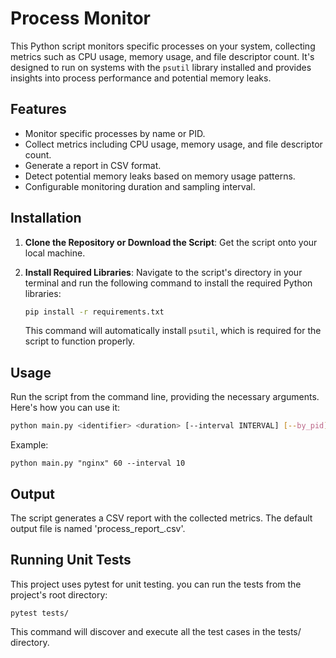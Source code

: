 # Process Monitor

This Python script monitors specific processes on your system, collecting metrics such as CPU usage, memory usage, and file descriptor count. It's designed to run on systems with the `psutil` library installed and provides insights into process performance and potential memory leaks.

## Features

- Monitor specific processes by name or PID.
- Collect metrics including CPU usage, memory usage, and file descriptor count.
- Generate a report in CSV format.
- Detect potential memory leaks based on memory usage patterns.
- Configurable monitoring duration and sampling interval.

## Installation

1. **Clone the Repository or Download the Script**: Get the script onto your local machine.

2. **Install Required Libraries**: Navigate to the script's directory in your terminal and run the following command to install the required Python libraries:

    ```bash
    pip install -r requirements.txt
    ```

    This command will automatically install `psutil`, which is required for the script to function properly.

## Usage

Run the script from the command line, providing the necessary arguments. Here's how you can use it:

```bash
python main.py <identifier> <duration> [--interval INTERVAL] [--by_pid] [--output OUTPUT]
```

Example:

```
python main.py "nginx" 60 --interval 10
```

## Output

The script generates a CSV report with the collected metrics. The default output file is named 'process_report_<timestamp>.csv'.

## Running Unit Tests
This project uses pytest for unit testing. you can run the tests from the project's root directory:
```
pytest tests/
```
This command will discover and execute all the test cases in the tests/ directory.
